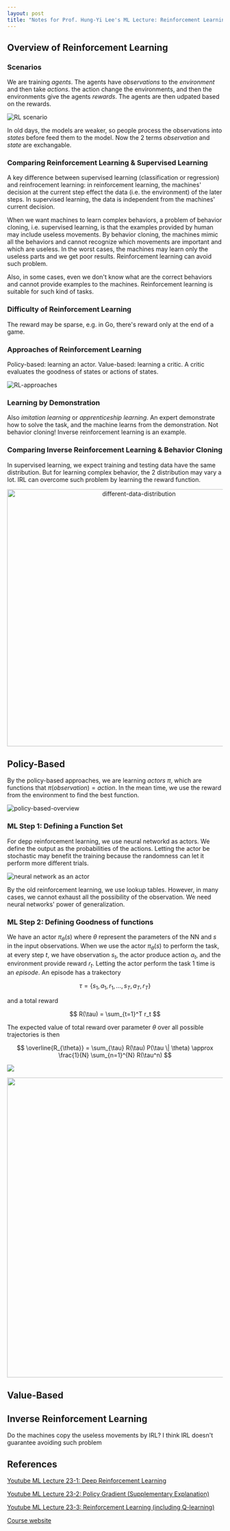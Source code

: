 ```yaml
---
layout: post
title: "Notes for Prof. Hung-Yi Lee's ML Lecture: Reinforcement Learning"
---
```


## Overview of Reinforcement Learning

### Scenarios

We are training *agents*. The agents have *observations* to the *environment* and then take *actions*. the action change the environments, and then the environments give the agents *rewards*. The agents are then udpated based on the rewards.

![RL scenario](https://baliuzeger.github.io/sjl/assets/images/HYL_ML_23_RL/scenario.png)

In old days, the models are weaker, so people process the observations into *states* before feed them to the model. Now the 2 terms *observation* and *state* are exchangable.

### Comparing Reinforcement Learning & Supervised Learning

A key difference between supervised learning (classification or regression) and reinfrocement learning: in reinforcement learning, the machines' decision at the current step effect the data (i.e. the environment) of the later steps. In supervised learning, the data is independent from the machines' current decision.

When we want machines to learn complex behaviors, a problem of behavior cloning, i.e. supervised learning, is that the examples provided by human may include useless movements. By behavior cloning, the machines mimic all the behaviors and cannot recognize which movements are important and which are useless. In the worst cases, the machines may learn only the useless parts and we get poor results. Reinforcement learning can avoid such problem.

Also, in some cases, even we don't know what are the correct behaviors and cannot provide examples to the machines. Reinforcement learning is suitable for such kind of tasks.

### Difficulty of Reinforcement Learning

The reward may be sparse, e.g. in Go, there's reward only at the end of a game.

### Approaches of Reinforcement Learning

Policy-based: learning an actor. Value-based: learning a critic. A critic evaluates the goodness of states or actions of states.

![RL-approaches](https://baliuzeger.github.io/sjl/assets/images/HYL_ML_23_RL/RL-approaches.png)

### Learning by Demonstration

Also *imitation learning* or *apprenticeship learning*. An expert demonstrate how to solve the task, and the machine learns from the demonstration. Not behavior cloning! Inverse reinforcement learning is an example.

### Comparing Inverse Reinforcement Learning & Behavior Cloning

In supervised learning, we expect training and testing data have the same distribution. But for learning complex behavior, the 2 distribution may vary a lot. IRL can overcome such problem by learning the reward function.

<p align="center">
    <img src="https://baliuzeger.github.io/sjl/assets/images/HYL_ML_23_RL/different-data-distribution.png" alt="different-data-distribution" style="width:600px;"/>
</p>

## Policy-Based

By the policy-based approaches, we are learning *actors* $\pi$, which are functions that $\pi(observation) = action$. In the mean time, we use the reward from the environment to find the best function.

![policy-based-overview](https://baliuzeger.github.io/sjl/assets/images/HYL_ML_23_RL/policy-based-overview.png)

### ML Step 1: Defining a Function Set

For depp reinforcement learning, we use neural networkd as actors. We define the output as the probabilities of the actions. Letting the actor be stochastic may benefit the training because the randomness can let it perform more different trials.

![neural network as an actor](https://baliuzeger.github.io/sjl/assets/images/HYL_ML_23_RL/actor-NN.png)

By the old reinforcement learning, we use lookup tables. However, in many cases, we cannot exhaust all the possibility of the observation. We need neural networks' power of generalization.

### ML Step 2: Defining Goodness of functions

We have an actor $\pi_{\theta}(s)$ where $\theta$ represent the parameters of the NN and $s$ in the input observations. When we use the actor $\pi_{\theta}(s)$ to perform the task, at every step $t$, we have observation $s_t$, the actor produce action $a_t$, and the environment provide reward $r_t$. Letting the actor perform the task 1 time is an *episode*. An episode has a trakectory

$$ \tau = \{ s_1, a_1, r_1, \dotsc, s_T, a_T, r_T \} $$

and a total reward

$$ R(\tau) = \sum_{t=1}^T r_t $$

The expected value of total reward over parameter $\theta$ over all possible trajectories is then

$$ \overline{R_{\theta}} = \sum_{\tau} R(\tau) P(\tau \| \theta) \approx \frac{1}{N} \sum_{n=1}^{N} R(\tau^n)  $$


![](https://baliuzeger.github.io/sjl/assets/images/HYL_ML_23_RL/.png)

<p align="center">
    <img src="https://baliuzeger.github.io/sjl/assets/images/HYL_ML_23_RL/.png" alt="" style="width:700px;"/>
</p>


## Value-Based

## Inverse Reinforcement Learning

Do the machines copy the useless movements by IRL? I think IRL doesn't guarantee avoiding such problem

## References

[Youtube ML Lecture 23-1: Deep Reinforcement Learning](https://youtu.be/W8XF3ME8G2I)

[Youtube ML Lecture 23-2: Policy Gradient (Supplementary Explanation)](https://youtu.be/y8UPGr36ccI)

[Youtube ML Lecture 23-3: Reinforcement Learning (including Q-learning)](https://youtu.be/2-JNBzCq77c)

[Course website](http://speech.ee.ntu.edu.tw/~tlkagk/courses_ML17_2.html)
